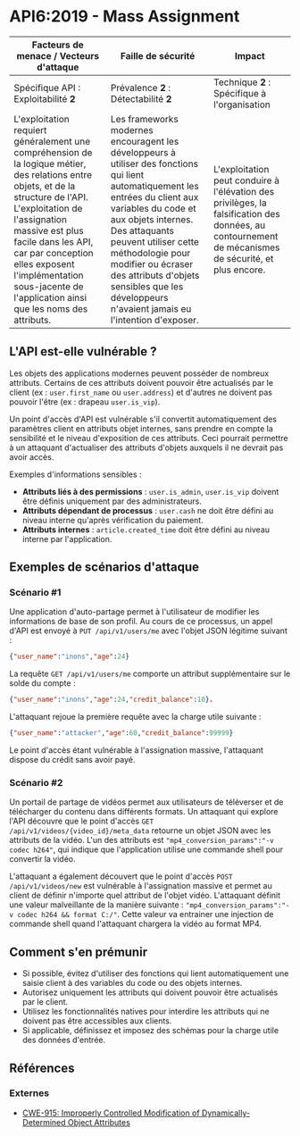 API6:2019 - Mass Assignment
===========================

| Facteurs de menace / Vecteurs d'attaque | Faille de sécurité | Impact |
| - | - | - |
| Spécifique API : Exploitabilité **2** | Prévalence **2** : Détectabilité **2** | Technique **2** : Spécifique à l'organisation |
| L'exploitation requiert généralement une compréhension de la logique métier, des relations entre objets, et de la structure de l'API. L'exploitation de l'assignation massive est plus facile dans les API, car par conception elles exposent l'implémentation sous-jacente de l'application ainsi que les noms des attributs. | Les frameworks modernes encouragent les développeurs à utiliser des fonctions qui lient automatiquement les entrées du client aux variables du code et aux objets internes. Des attaquants peuvent utiliser cette méthodologie pour modifier ou écraser des attributs d'objets sensibles que les développeurs n'avaient jamais eu l'intention d'exposer. | L'exploitation peut conduire à l'élévation des privilèges, la falsification des données, au contournement de mécanismes de sécurité, et plus encore. |

## L'API est-elle vulnérable ?

Les objets des applications modernes peuvent posséder de nombreux attributs.
Certains de ces attributs doivent pouvoir être actualisés par le client (ex :
`user.first_name` ou `user.address`) et d'autres ne doivent pas pouvoir l'être
(ex : drapeau `user.is_vip`).

Un point d'accès d'API est vulnérable s'il convertit automatiquement des
paramètres client en attributs objet internes, sans prendre en compte la
sensibilité et le niveau d'exposition de ces attributs. Ceci pourrait
permettre à un attaquant d'actualiser des attributs d'objets auxquels il ne
devrait pas avoir accès.

Exemples d'informations sensibles :

* **Attributs liés à des permissions** : `user.is_admin`, `user.is_vip` doivent
  être définis uniquement par des administrateurs.
* **Attributs dépendant de processus** : `user.cash` ne doit être défini au  
  niveau interne qu'après vérification du paiement.
* **Attributs internes** : `article.created_time` doit être
  défini au niveau interne par l'application.

## Exemples de scénarios d'attaque

### Scénario #1

Une application d'auto-partage permet à l'utilisateur de modifier les
informations de base de son profil. Au cours de ce processus, un appel d'API
est envoyé à `PUT /api/v1/users/me` avec l'objet JSON légitime suivant :

```json
{"user_name":"inons","age":24}
```

La requête `GET /api/v1/users/me` comporte un attribut supplémentaire sur le
solde du compte :

```json
{"user_name":"inons","age":24,"credit_balance":10}.
```

L'attaquant rejoue la première requête avec la charge utile suivante :

```json
{"user_name":"attacker","age":60,"credit_balance":99999}
```

Le point d'accès étant vulnérable à l'assignation massive, l'attaquant dispose
du crédit sans avoir payé.

### Scénario #2

Un portail de partage de vidéos permet aux utilisateurs de téléverser et de
télécharger du contenu dans différents formats. Un attaquant qui explore l'API
découvre que le point d'accès `GET /api/v1/videos/{video_id}/meta_data`
retourne un objet JSON avec les attributs de la vidéo. L'un des attributs est `"mp4_conversion_params":"-v codec h264"`, qui indique que l'application
utilise une commande shell pour convertir la vidéo.

L'attaquant a également découvert que le point d'accès
`POST /api/v1/videos/new` est vulnérable à l'assignation massive et permet au
client de définir n'importe quel attribut de l'objet vidéo. L'attaquant définit
une valeur malveillante de la manière suivante :
`"mp4_conversion_params":"-v codec h264 && format C:/"`. Cette valeur va
entrainer une injection de commande shell quand l'attaquant chargera la vidéo
au format MP4.

## Comment s'en prémunir

* Si possible, évitez d'utiliser des fonctions qui lient automatiquement une
  saisie client à des variables du code ou des objets internes.
* Autorisez uniquement les attributs qui doivent pouvoir être actualisés par le
  client.
* Utilisez les fonctionnalités natives pour interdire les attributs qui ne
  doivent pas être accessibles aux clients.
* Si applicable, définissez et imposez des schémas pour la charge utile des
  données d'entrée.

## Références

### Externes

* [CWE-915: Improperly Controlled Modification of Dynamically-Determined Object Attributes][1]

[1]: https://cwe.mitre.org/data/definitions/915.html
